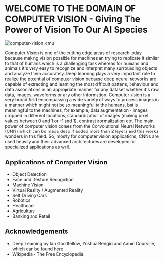 # WELCOME TO THE DOMAIN OF COMPUTER VISION - Giving The Power of Vision To Our AI Species

![computer-vision_cmu](https://user-images.githubusercontent.com/35863175/46253660-0d7dea00-c49f-11e8-9e84-f96cb628f5e9.jpg "Computer Vision from CMU")

Computer Vision is one of the cutting edge areas of research today because making vision possible for machines an trying to replicate it similar to that of humans which is a challenging task whereas for humans and animals it's very easy to recognize and interpret many surrounding objects and analyze them accurately. Deep learning plays a very important role to realize the potential of computer vision because deep neural networks are capable of extracting and learning the most difficult pattens, behaviour and data associations in an appropriate manner for any dataset whether it's raw data, images, waveforms or any other information. Computer vision is a very broad field encompassing a wide variety of ways to process images in a manner which might not be so meaningful to the humans, but is meaningful to the machines, for example, data augmentation - images cropped in different locations, standardization of images (making pixel values between 0 and 1 or -1 and 1), contrast normalization etc. The main power of computer vision comes from the Convolutional Neural Networks (CNN) which can be made deep if added more than 2 layers and this works wonders in this field. So, mostly for computer vision applications, CNNs are used heavily and their advanced architectures are developed for specialized applications as well.

## Applications of Computer Vision
* Object Detection
* Face and Gesture Recognition
* Machine Vision
* Virtual Reality / Augmented Reality
* Self Driving Cars
* Robotics
* Healthcare
* Agriculture
* Banking and Retail

## Acknowledgements
* Deep Learning by Ian Goodfellow, Yoshua Bengio and Aaron Courville, which can be found [here](https://www.deeplearningbook.org/)
* Wikipedia - The Free Encyclopedia.
